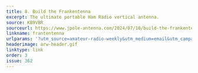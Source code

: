 ```yaml
---
title: 8. Build the Frankentenna
excerpt: The ultimate portable Ham Radio vertical antenna.
source: KB9VBR
sourceurl: https://www.jpole-antenna.com/2024/07/10/build-the-frankentenna-the-ultimate-portable-ham-radio-vertical-antenna/
linkname: frantentenna
urlparams: '?utm_source=amateur-radio-weekly&utm_medium=email&utm_campaign=newsletter'
headerimage: arw-header.gif
linktype: link
order: 3
issue: 362
---
```

